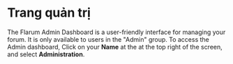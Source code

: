 # Trang quản trị

The Flarum Admin Dashboard is a user-friendly interface for managing your forum. It is only available to users in the "Admin" group. To access the Admin dashboard, Click on your **Name** at the at the top right of the screen, and select **Administration**.
